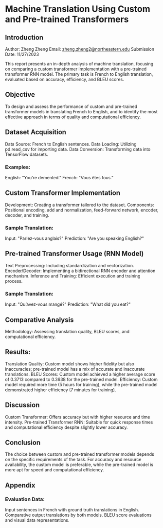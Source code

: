 # Machine Translation Using Custom and Pre-trained Transformers
## Introduction
Author: Zheng Zheng
Email: zheng.zheng2@northeastern.edu
Submission Date: 11/27/2023

This report presents an in-depth analysis of machine translation, focusing on comparing a custom transformer implementation with a pre-trained transformer RNN model. The primary task is French to English translation, evaluated based on accuracy, efficiency, and BLEU scores.

## Objective
To design and assess the performance of custom and pre-trained transformer models in translating French to English, and to identify the most effective approach in terms of quality and computational efficiency.

## Dataset Acquisition
Data Source: French to English sentences.
Data Loading: Utilizing pd.read_csv for importing data.
Data Conversion: Transforming data into TensorFlow datasets.
### Examples:
English: "You're demented."
French: "Vous êtes fous."
## Custom Transformer Implementation
Development: Creating a transformer tailored to the dataset.
Components: Positional encoding, add and normalization, feed-forward network, encoder, decoder, and training.
### Sample Translation:
Input: "Parlez-vous anglais?"
Prediction: "Are you speaking English?"
## Pre-trained Transformer Usage (RNN Model)
Text Preprocessing: Including standardization and vectorization.
Encoder/Decoder: Implementing a bidirectional RNN encoder and attention mechanism.
Inference and Training: Efficient execution and training process.
### Sample Translation:
Input: "Qu’avez-vous mangé?"
Prediction: "What did you eat?"
## Comparative Analysis
Methodology: Assessing translation quality, BLEU scores, and computational efficiency.
## Results:
Translation Quality: Custom model shows higher fidelity but also inaccuracies; pre-trained model has a mix of accurate and inaccurate translations.
BLEU Scores: Custom model achieved a higher average score of 0.3713 compared to 0.3638 for the pre-trained model.
Efficiency: Custom model required more time (5 hours for training), while the pre-trained model demonstrated higher efficiency (7 minutes for training).
## Discussion
Custom Transformer: Offers accuracy but with higher resource and time intensity.
Pre-trained Transformer RNN: Suitable for quick response times and computational efficiency despite slightly lower accuracy.
## Conclusion
The choice between custom and pre-trained transformer models depends on the specific requirements of the task. For accuracy and resource availability, the custom model is preferable, while the pre-trained model is more apt for speed and computational efficiency.

## Appendix
### Evaluation Data:
Input sentences in French with ground truth translations in English.
Comparative output translations by both models.
BLEU score evaluations and visual data representations.
